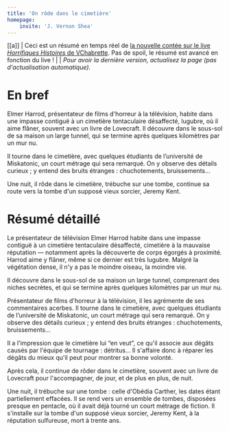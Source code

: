 ```yaml
---
title: 'On rôde dans le cimetière'
homepage:
    invite: 'J. Vernon Shea'
---
```


[[a]]
| Ceci est un résumé en temps réel de [la nouvelle contée sur le live _Horrifiques Histoires_ de VChabrette](https://www.twitch.tv/vchabrette). Pas de spoil, le résumé est avancé en fonction du live !
|
| _Pour avoir la dernière version, actualisez la page (pas d'actualisation automatique)._

# En bref

Elmer Harrod, présentateur de films d'horreur à la télévision, habite dans une impasse contiguë à un cimetière tentaculaire désaffecté, lugubre, où il aime flâner, souvent avec un livre de Lovecraft. Il découvre dans le sous-sol de sa maison un large tunnel, qui se termine après quelques kilomètres par un mur nu.

Il tourne dans le cimetière, avec quelques étudiants de l’université de Miskatonic, un court métrage qui sera remarqué. On y observe des détails curieux ; y entend des bruits étranges : chuchotements, bruissements…

Une nuit, il rôde dans le cimetière, trébuche sur une tombe, continue sa route vers la tombe d'un supposé vieux sorcier, Jeremy Kent.

# Résumé détaillé

Le présentateur de télévision Elmer Harrod habite dans une impasse contiguë à un cimetière tentaculaire désaffecté, cimetière à la mauvaise réputation — notamment après la découverte de corps égorgés à proximité. Harrod aime y flâner, même si ce dernier est très lugubre. Malgré la végétation dense, il n'y a pas le moindre oiseau, la moindre vie.

Il découvre dans le sous-sol de sa maison un large tunnel, comprenant des niches secrètes, et qui se termine après quelques kilomètres par un mur nu.

Présentateur de films d'horreur à la télévision, il les agrémente de ses commentaires acerbes. Il tourne dans le cimetière, avec quelques étudiants de l’université de Miskatonic, un court métrage qui sera remarqué. On y observe des détails curieux ; y entend des bruits étranges : chuchotements, bruissements…

Il a l'impression que le cimetière lui “en veut”, ce qu'il associe aux dégâts causés par l'équipe de tournage : détritus… Il s'affaire donc à réparer les dégâts du mieux qu'il peut pour montrer sa bonne volonté.

Après cela, il continue de rôder dans le cimetière, souvent avec un livre de Lovecraft pour l'accompagner, de jour, et de plus en plus, de nuit.

Une nuit, il trébuche sur une tombe : celle d'Obédia Carther, les dates étant partiellement effacées. Il se rend vers un ensemble de tombes, disposées presque en pentacle, où il avait déjà tourné un court métrage de fiction. Il s'installe sur la tombe d'un supposé vieux sorcier, Jeremy Kent, à la réputation sulfureuse, mort à trente ans.
